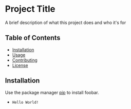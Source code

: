 # Project Title

A brief description of what this project does and who it's for

## Table of Contents

- [Installation](#installation)
- [Usage](#usage)
- [Contributing](#contributing)
- [License](#license)

## Installation

Use the package manager [pip](https://pip.pypa.io/en/stable/) to install foobar.

- `Hello World!`
